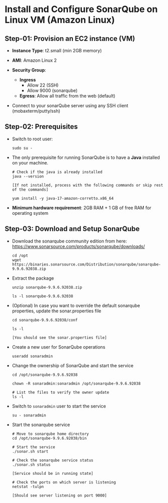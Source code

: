 # Install and Configure SonarQube on Linux VM (Amazon Linux)

## Step-01: Provision an EC2 instance (VM)

- **Instance Type**: t2.small (min 2GB memory)
- **AMI**: Amazon Linux 2
- **Security Group**:

  - **Ingress**
    - Allow 22 (SSH)
    - Allow 9000 (sonarqube)
  - **Egress**: Allow all traffic from the web (default)

- Connect to your sonarQube server using any SSH client (mobaxterm/putty/ssh)

## Step-02: Prerequisites

- Switch to root user:

  ```
  sudo su -
  ```

- The only prerequisite for running SonarQube is to have a **Java** installed on your machine.

  ```
  # Check if the java is already installed
  java --version

  [If not installed, process with the following commands or skip rest of the commands]

  yum install -y java-17-amazon-corretto.x86_64
  ```

- **Minimum hardware requirement**: 2GB RAM + 1 GB of free RAM for operating system

## Step-03: Download and Setup SonarQube

- Download the sonarqube community edition from here: </br>
  https://www.sonarsource.com/products/sonarqube/downloads/

  ```
  cd /opt
  wget https://binaries.sonarsource.com/Distribution/sonarqube/sonarqube-9.9.6.92038.zip
  ```

- Extract the package

  ```
  unzip sonarqube-9.9.6.92038.zip

  ls -l sonarqube-9.9.6.92038
  ```

- (Optional) In case you want to override the default sonarqube properties, update the sonar.properties file

  ```
  cd sonarqube-9.9.6.92038/conf

  ls -l

  [You should see the sonar.properties file]
  ```

- Create a new user for SonarQube operations

  ```
  useradd sonaradmin
  ```

- Change the ownership of SonarQube and start the service

  ```
  cd /opt/sonarqube-9.9.6.92038

  chown -R sonaradmin:sonaradmin /opt/sonarqube-9.9.6.92038

  # List the files to verify the owner update
  ls -l
  ```

- Switch to `sonaradmin` user to start the service

  ```
  su - sonaradmin
  ```

- Start the sonarqube service

  ```
  # Move to sonarqube home directory
  cd /opt/sonarqube-9.9.6.92038/bin

  # Start the service
  ./sonar.sh start

  # Check the sonarqube service status
  ./sonar.sh status

  [Service should be in running state]

  # Check the ports on which server is listening
  netstat -tulpn

  [Should see server listening on port 9000]
  ```

